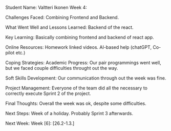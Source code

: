 Student Name: Valtteri Ikonen
Week 4:

Challenges Faced:
Combining Frontend and Backend.

What Went Well and Lessons Learned:
Backend of the react.

Key Learning:
Basically combining frontend and backend of react app.

Online Resources:
Homework linked videos. AI-based help (chatGPT, Co-pilot etc.)

Coping Strategies:
Academic Progress:
Our pair programmings went well, but we faced couple difficulties throught out the way.


Soft Skills Development:
Our communication through out the week was fine.

Project Management:
Everyone of the team did all the necessary to correctly execute Sprint 2 of the project.

Final Thoughts:
Overall the week was ok, despite some difficulties.

Next Steps:
Week of a holiday. Probably Sprint 3 afterwards.

Next Week:
Week [6]: [26.2-1.3.]